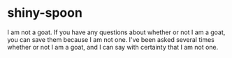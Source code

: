 # shiny-spoon

I am not a goat. If you have any questions about whether or not I am a goat, you can save them because I am not one. 
I've been asked several times whether or not I am a goat, and I can say with certainty that I am not one.
